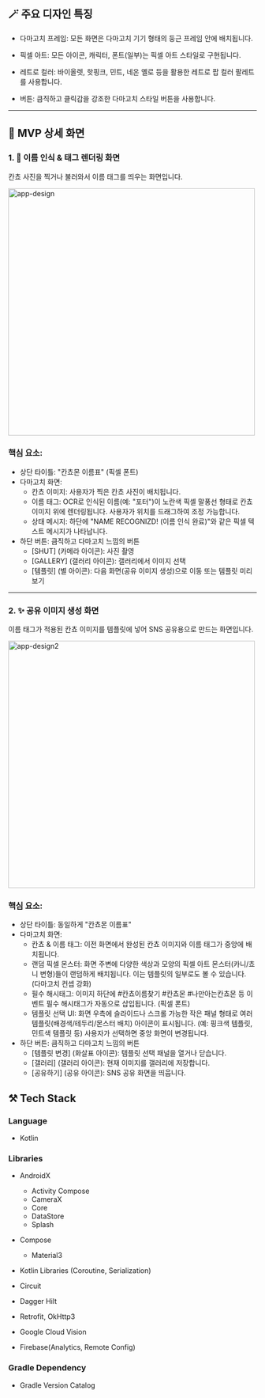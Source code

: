 ## 🪄 주요 디자인 특징

- 다마고치 프레임: 모든 화면은 다마고치 기기 형태의 둥근 프레임 안에 배치됩니다.

- 픽셀 아트: 모든 아이콘, 캐릭터, 폰트(일부)는 픽셀 아트 스타일로 구현됩니다.

- 레트로 컬러: 바이올렛, 핫핑크, 민트, 네온 옐로 등을 활용한 레트로 팝 컬러 팔레트를 사용합니다.

- 버튼: 큼직하고 클릭감을 강조한 다마고치 스타일 버튼을 사용합니다.

---

## 🌚 MVP 상세 화면
### 1. 📸 이름 인식 & 태그 렌더링 화면 

칸쵸 사진을 찍거나 불러와서 이름 태그를 띄우는 화면입니다.   

<img width="500" height="500" alt="app-design" src="https://github.com/user-attachments/assets/3eda8f36-c776-47de-bc5b-aef04cf2b5ef" />

### 핵심 요소:
- 상단 타이틀: "칸쵸몬 이름표" (픽셀 폰트)
- 다마고치 화면:
  - 칸쵸 이미지: 사용자가 찍은 칸쵸 사진이 배치됩니다.
  - 이름 태그: OCR로 인식된 이름(예: "포터")이 노란색 픽셀 말풍선 형태로 칸쵸 이미지 위에 렌더링됩니다. 사용자가 위치를 드래그하여 조정 가능합니다.
  - 상태 메시지: 하단에 "NAME RECOGNIZD! (이름 인식 완료)"와 같은 픽셀 텍스트 메시지가 나타납니다.
- 하단 버튼: 큼직하고 다마고치 느낌의 버튼
  - [SHUT] (카메라 아이콘): 사진 촬영
  - [GALLERY] (갤러리 아이콘): 갤러리에서 이미지 선택
  - [템플릿] (별 아이콘): 다음 화면(공유 이미지 생성)으로 이동 또는 템플릿 미리보기

---
### 2. ✨ 공유 이미지 생성 화면 

이름 태그가 적용된 칸쵸 이미지를 템플릿에 넣어 SNS 공유용으로 만드는 화면입니다. 

<img width="500" height="500" alt="app-design2" src="https://github.com/user-attachments/assets/dd12e809-6dc0-4ca9-87d9-883227bf5107" />

### 핵심 요소:
- 상단 타이틀: 동일하게 "칸쵸몬 이름표"
- 다마고치 화면:
  - 칸쵸 & 이름 태그: 이전 화면에서 완성된 칸쵸 이미지와 이름 태그가 중앙에 배치됩니다.
  - 랜덤 픽셀 몬스터: 화면 주변에 다양한 색상과 모양의 픽셀 아트 몬스터(카니/쵸니 변형)들이 랜덤하게 배치됩니다. 이는 템플릿의 일부로도 볼 수 있습니다. (다마고치 컨셉 강화)
  - 필수 해시태그: 이미지 하단에 #칸쵸이름찾기 #칸쵸몬 #나만아는칸쵸몬 등 이벤트 필수 해시태그가 자동으로 삽입됩니다. (픽셀 폰트)
  - 템플릿 선택 UI: 화면 우측에 슬라이드나 스크롤 가능한 작은 패널 형태로 여러 템플릿(배경색/테두리/몬스터 배치) 아이콘이 표시됩니다. (예: 핑크색 템플릿, 민트색 템플릿 등) 사용자가 선택하면 중앙 화면이 변경됩니다.
- 하단 버튼: 큼직하고 다마고치 느낌의 버튼
  - [템플릿 변경] (화살표 아이콘): 템플릿 선택 패널을 열거나 닫습니다.
  - [갤러리] (갤러리 아이콘): 현재 이미지를 갤러리에 저장합니다.
  - [공유하기] (공유 아이콘): SNS 공유 화면을 띄웁니다.

## ⚒️ Tech Stack
### Language
- Kotlin

### Libraries
- AndroidX
  - Activity Compose
  - CameraX
  - Core
  - DataStore
  - Splash

- Compose
  - Material3

- Kotlin Libraries (Coroutine, Serialization)

- Circuit
- Dagger Hilt
- Retrofit, OkHttp3
- Google Cloud Vision
- Firebase(Analytics, Remote Config)

### Gradle Dependency
- Gradle Version Catalog
